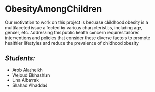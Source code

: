 # ObesityAmongChildren

Our motivation to work on this project is becuase childhood obesity is a multifaceted issue affected by various characteristics, including age, gender, etc. Addressing this public health concern requires tailored interventions and policies that consider these diverse factors to promote healthier lifestyles and reduce the prevalence of childhood obesity.




<h2><em>Students:</em></h2>
<ul>
<li>Arob Alasheikh</li>
<li>Wejoud Elkhashlan</li>
<li>Lina Albarrak</li>
<li>Shahad Alhaddad</li>
</ul>

